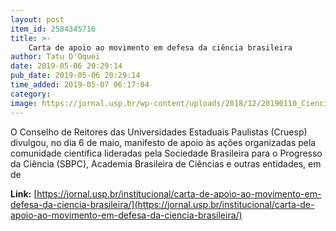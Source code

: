 ```yaml
---
layout: post
item_id: 2584345716
title: >-
    Carta de apoio ao movimento em defesa da ciência brasileira
author: Tatu D'Oquei
date: 2019-05-06 20:29:14
pub_date: 2019-05-06 20:29:14
time_added: 2019-05-07 06:17:04
category: 
image: https://jornal.usp.br/wp-content/uploads/2018/12/20190110_Ciencias_dos_Alimentos.jpg
---
```


O Conselho de Reitores das Universidades Estaduais Paulistas (Cruesp) divulgou, no dia 6 de maio, manifesto de apoio às ações organizadas pela comunidade científica lideradas pela Sociedade Brasileira para o Progresso da Ciência (SBPC), Academia Brasileira de Ciências e outras entidades, em de

**Link:** [https://jornal.usp.br/institucional/carta-de-apoio-ao-movimento-em-defesa-da-ciencia-brasileira/](https://jornal.usp.br/institucional/carta-de-apoio-ao-movimento-em-defesa-da-ciencia-brasileira/)

